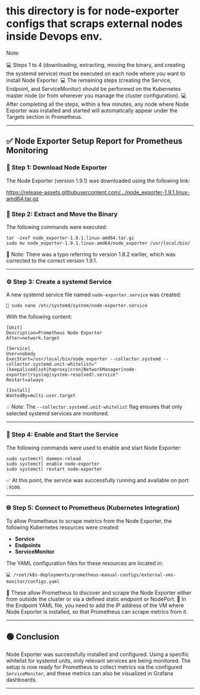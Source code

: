 # this directory is for node-exporter configs that scraps external nodes inside Devops env.

Note:

💻 Steps 1 to 4 (downloading, extracting, moving the binary, and creating the systemd service) must be executed on each node where you want to install Node Exporter.
💻 The remaining steps (creating the Service, Endpoint, and ServiceMonitor) should be performed on the Kubernetes master node (or from wherever you manage the cluster configuration).
💻 After completing all the steps, within a few minutes, any node where Node Exporter was installed and started will automatically appear under the Targets section in Prometheus.

---

## ✅ **Node Exporter Setup Report for Prometheus Monitoring**

### 📌 Step 1: Download Node Exporter

The Node Exporter (version 1.9.1) was downloaded using the following link:


https://release-assets.githubusercontent.com/.../node_exporter-1.9.1.linux-amd64.tar.gz


### 📁 Step 2: Extract and Move the Binary

The following commands were executed:

```
tar -zxvf node_exporter-1.9.1.linux-amd64.tar.gz
sudo mv node_exporter-1.9.1.linux-amd64/node_exporter /usr/local/bin/
```

🔗 Note: There was a typo referring to version 1.8.2 earlier, which was corrected to the correct version 1.9.1.

---

### ⚙️ Step 3: Create a systemd Service

A new systemd service file named `node-exporter.service` was created:

```
🧩 sudo nano /etc/systemd/system/node-exporter.service
```

With the following content:


```
[Unit]
Description=Prometheus Node Exporter
After=network.target

[Service]
User=nobody
ExecStart=/usr/local/bin/node_exporter --collector.systemd --collector.systemd.unit-whitelist="(keepalived|ssh|haproxy|cron|NetworkManager|node-exporter|rsyslog|system-resolved).service"
Restart=always

[Install]
WantedBy=multi-user.target

```

💡 *Note*: The `--collector.systemd.unit-whitelist` flag ensures that only selected systemd services are monitored.

---

### 🔄 Step 4: Enable and Start the Service

The following commands were used to enable and start Node Exporter:

```
sudo systemctl daemon-reload
sudo systemctl enable node-exporter
sudo systemctl restart node-exporter
```


✅ At this point, the service was successfully running and available on port `:9100`.

---

### 🌐 Step 5: Connect to Prometheus (Kubernetes Integration)

To allow Prometheus to scrape metrics from the Node Exporter, the following Kubernetes resources were created:

* **Service**
* **Endpoints**
* **ServiceMonitor**

The YAML configuration files for these resources are located in:

```
💻 /root/k8s-deployments/prometheus-manual-configs/external-vms-monitor/configs.yaml
```

📌 These allow Prometheus to discover and scrape the Node Exporter either from outside the cluster or via a defined static endpoint or NodePort.
📌 In the Endpoint YAML file, you need to add the IP address of the VM where Node Exporter is installed, so that Prometheus can scrape metrics from it.

---

## 🟢 Conclusion

Node Exporter was successfully installed and configured. Using a specific whitelist for systemd units, only relevant services are being monitored.
The setup is now ready for Prometheus to collect metrics via the configured `ServiceMonitor`, and these metrics can also be visualized in Grafana dashboards.

---
